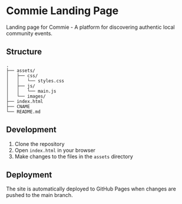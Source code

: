 # Commie Landing Page

Landing page for Commie - A platform for discovering authentic local community events.

## Structure

```
.
├── assets/
│   ├── css/
│   │   └── styles.css
│   ├── js/
│   │   └── main.js
│   └── images/
├── index.html
├── CNAME
└── README.md
```

## Development

1. Clone the repository
2. Open `index.html` in your browser
3. Make changes to the files in the `assets` directory

## Deployment

The site is automatically deployed to GitHub Pages when changes are pushed to the main branch.
